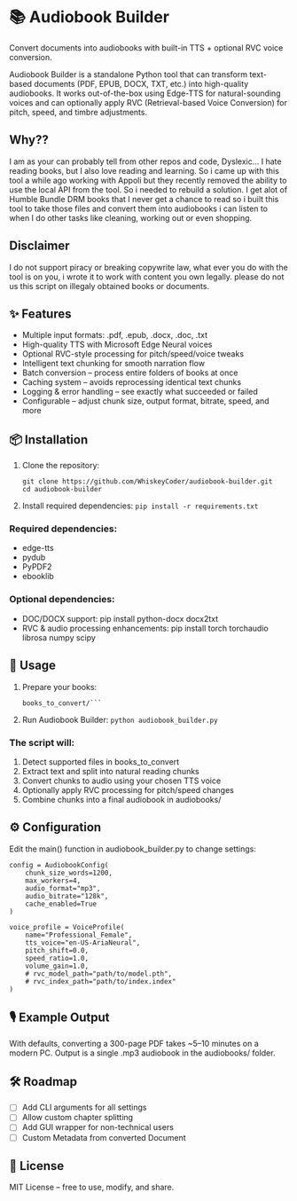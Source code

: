 # 📚 Audiobook Builder
Convert documents into audiobooks with built-in TTS + optional RVC voice conversion.

Audiobook Builder is a standalone Python tool that can transform text-based documents (PDF, EPUB, DOCX, TXT, etc.) into high-quality audiobooks.
It works out-of-the-box using Edge-TTS for natural-sounding voices and can optionally apply RVC (Retrieval-based Voice Conversion) for pitch, speed, and timbre adjustments.

## Why??
I am as your can probably tell from other repos and code, Dyslexic... I hate reading books, but I also love reading and learning. So i came up with this tool a while ago working with 
Appoli but they recently removed the ability to use the local API from the tool. So i needed to rebuild a solution. I get alot of Humble Bundle DRM books that I never get a chance to read
so i built this tool to take those files and convert them into audiobooks i can listen to when I do other tasks like cleaning, working out or even shopping. 

## Disclaimer 
I do not support piracy or breaking copywrite law, what ever you do with the tool is on you, i wrote it to work with content you own legally. please do not us this script on illegaly 
obtained books or documents.

## ✨ Features
- Multiple input formats: .pdf, .epub, .docx, .doc, .txt
- High-quality TTS with Microsoft Edge Neural voices
- Optional RVC-style processing for pitch/speed/voice tweaks
- Intelligent text chunking for smooth narration flow
- Batch conversion – process entire folders of books at once
- Caching system – avoids reprocessing identical text chunks
- Logging & error handling – see exactly what succeeded or failed
- Configurable – adjust chunk size, output format, bitrate, speed, and more

## 📦 Installation
1. Clone the repository:
   ```
   git clone https://github.com/WhiskeyCoder/audiobook-builder.git
   cd audiobook-builder
   ```

2. Install required dependencies:
   ```pip install -r requirements.txt```

### Required dependencies:
- edge-tts
- pydub
- PyPDF2
- ebooklib

### Optional dependencies:
- DOC/DOCX support:
    pip install python-docx docx2txt
- RVC & audio processing enhancements:
    pip install torch torchaudio librosa numpy scipy

## 🚀 Usage
1. Prepare your books:
   ```Place your input files into a folder called:
   books_to_convert/```

2. Run Audiobook Builder:
   ```python audiobook_builder.py```

### The script will:
1. Detect supported files in books_to_convert
2. Extract text and split into natural reading chunks
3. Convert chunks to audio using your chosen TTS voice
4. Optionally apply RVC processing for pitch/speed changes
5. Combine chunks into a final audiobook in audiobooks/

## ⚙️ Configuration
Edit the main() function in audiobook_builder.py to change settings:

```Example config:
config = AudiobookConfig(
    chunk_size_words=1200,
    max_workers=4,
    audio_format="mp3",
    audio_bitrate="128k",
    cache_enabled=True
)

voice_profile = VoiceProfile(
    name="Professional_Female",
    tts_voice="en-US-AriaNeural",
    pitch_shift=0.0,
    speed_ratio=1.0,
    volume_gain=1.0,
    # rvc_model_path="path/to/model.pth",
    # rvc_index_path="path/to/index.index"
)
```

## 🎙 Example Output
With defaults, converting a 300-page PDF takes ~5–10 minutes on a modern PC.
Output is a single .mp3 audiobook in the audiobooks/ folder.

## 🛠 Roadmap
- [ ] Add CLI arguments for all settings
- [ ] Allow custom chapter splitting
- [ ] Add GUI wrapper for non-technical users
- [ ] Custom Metadata from converted Document

## 📜 License
MIT License – free to use, modify, and share.
